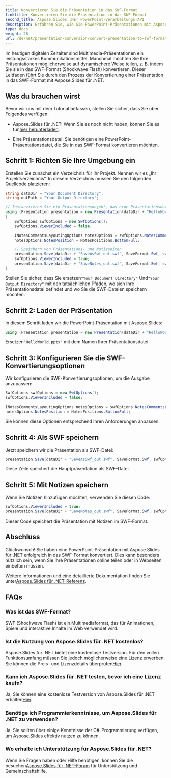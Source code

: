 ```yaml
---
title: Konvertieren Sie die Präsentation in das SWF-Format
linktitle: Konvertieren Sie die Präsentation in das SWF-Format
second_title: Aspose.Slides .NET PowerPoint-Verarbeitungs-API
description: Erfahren Sie, wie Sie PowerPoint-Präsentationen mit Aspose.Slides für .NET in das SWF-Format konvertieren. Erstellen Sie mühelos dynamische Inhalte!
type: docs
weight: 28
url: /de/net/presentation-conversion/convert-presentation-to-swf-format/
---
```


Im heutigen digitalen Zeitalter sind Multimedia-Präsentationen ein leistungsstarkes Kommunikationsmittel. Manchmal möchten Sie Ihre Präsentationen möglicherweise auf dynamischere Weise teilen, z. B. indem Sie sie in das SWF-Format (Shockwave Flash) konvertieren. Dieser Leitfaden führt Sie durch den Prozess der Konvertierung einer Präsentation in das SWF-Format mit Aspose.Slides für .NET.

## Was du brauchen wirst

Bevor wir uns mit dem Tutorial befassen, stellen Sie sicher, dass Sie über Folgendes verfügen:

-  Aspose.Slides für .NET: Wenn Sie es noch nicht haben, können Sie es tun[hier herunterladen](https://releases.aspose.com/slides/net/).

- Eine Präsentationsdatei: Sie benötigen eine PowerPoint-Präsentationsdatei, die Sie in das SWF-Format konvertieren möchten.

## Schritt 1: Richten Sie Ihre Umgebung ein

Erstellen Sie zunächst ein Verzeichnis für Ihr Projekt. Nennen wir es „Ihr Projektverzeichnis“. In diesem Verzeichnis müssen Sie den folgenden Quellcode platzieren:

```csharp
string dataDir = "Your Document Directory";
string outPath = "Your Output Directory";

// Instanziieren Sie ein Präsentationsobjekt, das eine Präsentationsdatei darstellt
using (Presentation presentation = new Presentation(dataDir + "HelloWorld.pptx"))
{
    SwfOptions swfOptions = new SwfOptions();
    swfOptions.ViewerIncluded = false;

    INotesCommentsLayoutingOptions notesOptions = swfOptions.NotesCommentsLayouting;
    notesOptions.NotesPosition = NotesPositions.BottomFull;

    // Speichern von Präsentations- und Notizseiten
    presentation.Save(dataDir + "SaveAsSwf_out.swf", SaveFormat.Swf, swfOptions);
    swfOptions.ViewerIncluded = true;
    presentation.Save(dataDir + "SaveNotes_out.swf", SaveFormat.Swf, swfOptions);
}
```

 Stellen Sie sicher, dass Sie ersetzen`"Your Document Directory"` Und`"Your Output Directory"` mit den tatsächlichen Pfaden, wo sich Ihre Präsentationsdatei befindet und wo Sie die SWF-Dateien speichern möchten.

## Schritt 2: Laden der Präsentation

In diesem Schritt laden wir die PowerPoint-Präsentation mit Aspose.Slides:

```csharp
using (Presentation presentation = new Presentation(dataDir + "HelloWorld.pptx"))
```

 Ersetzen`"HelloWorld.pptx"` mit dem Namen Ihrer Präsentationsdatei.

## Schritt 3: Konfigurieren Sie die SWF-Konvertierungsoptionen

Wir konfigurieren die SWF-Konvertierungsoptionen, um die Ausgabe anzupassen:

```csharp
SwfOptions swfOptions = new SwfOptions();
swfOptions.ViewerIncluded = false;

INotesCommentsLayoutingOptions notesOptions = swfOptions.NotesCommentsLayouting;
notesOptions.NotesPosition = NotesPositions.BottomFull;
```

Sie können diese Optionen entsprechend Ihren Anforderungen anpassen.

## Schritt 4: Als SWF speichern

Jetzt speichern wir die Präsentation als SWF-Datei:

```csharp
presentation.Save(dataDir + "SaveAsSwf_out.swf", SaveFormat.Swf, swfOptions);
```

Diese Zeile speichert die Hauptpräsentation als SWF-Datei.

## Schritt 5: Mit Notizen speichern

Wenn Sie Notizen hinzufügen möchten, verwenden Sie diesen Code:

```csharp
swfOptions.ViewerIncluded = true;
presentation.Save(dataDir + "SaveNotes_out.swf", SaveFormat.Swf, swfOptions);
```

Dieser Code speichert die Präsentation mit Notizen im SWF-Format.

## Abschluss

Glückwunsch! Sie haben eine PowerPoint-Präsentation mit Aspose.Slides für .NET erfolgreich in das SWF-Format konvertiert. Dies kann besonders nützlich sein, wenn Sie Ihre Präsentationen online teilen oder in Webseiten einbetten müssen.

 Weitere Informationen und eine detaillierte Dokumentation finden Sie unter[Aspose.Slides für .NET-Referenz](https://reference.aspose.com/slides/net/).

## FAQs

### Was ist das SWF-Format?
SWF (Shockwave Flash) ist ein Multimediaformat, das für Animationen, Spiele und interaktive Inhalte im Web verwendet wird.

### Ist die Nutzung von Aspose.Slides für .NET kostenlos?
 Aspose.Slides für .NET bietet eine kostenlose Testversion. Für den vollen Funktionsumfang müssen Sie jedoch möglicherweise eine Lizenz erwerben. Sie können die Preis- und Lizenzdetails überprüfen[Hier](https://purchase.aspose.com/buy).

### Kann ich Aspose.Slides für .NET testen, bevor ich eine Lizenz kaufe?
 Ja, Sie können eine kostenlose Testversion von Aspose.Slides für .NET erhalten[Hier](https://releases.aspose.com/).

### Benötige ich Programmierkenntnisse, um Aspose.Slides für .NET zu verwenden?
Ja, Sie sollten über einige Kenntnisse der C#-Programmierung verfügen, um Aspose.Slides effektiv nutzen zu können.

### Wo erhalte ich Unterstützung für Aspose.Slides für .NET?
 Wenn Sie Fragen haben oder Hilfe benötigen, können Sie die besuchen[Aspose.Slides für .NET-Forum](https://forum.aspose.com/) für Unterstützung und Gemeinschaftshilfe.
